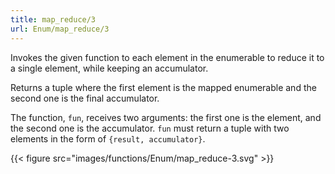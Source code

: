 ```yaml
---
title: map_reduce/3
url: Enum/map_reduce/3
---
```


Invokes the given function to each element in the enumerable to reduce it to a single element, while keeping an accumulator.

Returns a tuple where the first element is the mapped enumerable and the second one is the final accumulator.

The function, `fun`, receives two arguments: the first one is the element, and the second one is the accumulator. `fun` must return a tuple with two elements in the form of `{result, accumulator}`.

{{< figure src="images/functions/Enum/map_reduce-3.svg" >}}
